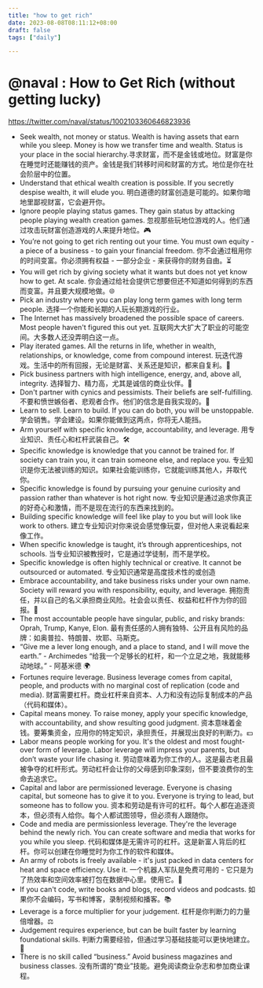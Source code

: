 ```yaml
---
title: "how to get rich"
date: 2023-08-08T08:11:12+08:00
draft: false
tags: ["daily"]

---
```

# @naval : How to Get Rich (without getting lucky)
https://twitter.com/naval/status/1002103360646823936

* Seek wealth, not money or status. Wealth is having assets that earn while you sleep. Money is how we transfer time and wealth. Status is your place in the social hierarchy.寻求财富，而不是金钱或地位。财富是你在睡觉时还能赚钱的资产。金钱是我们转移时间和财富的方式。地位是你在社会阶层中的位置。
* Understand that ethical wealth creation is possible. If you secretly despise wealth, it will elude you. 明白道德的财富创造是可能的。如果你暗地里鄙视财富，它会避开你。
* Ignore people playing status games. They gain status by attacking people playing wealth creation games. 忽视那些玩地位游戏的人。他们通过攻击玩财富创造游戏的人来提升地位。🎮
* You’re not going to get rich renting out your time. You must own equity - a piece of a business - to gain your financial freedom. 你不会通过租用你的时间变富。你必须拥有权益 - 一部分企业 - 来获得你的财务自由。⏳
* You will get rich by giving society what it wants but does not yet know how to get. At scale. 你会通过给社会提供它想要但还不知道如何得到的东西而变富。并且要大规模地做。🌐
* Pick an industry where you can play long term games with long term people. 选择一个你能和长期的人玩长期游戏的行业。
* The Internet has massively broadened the possible space of careers. Most people haven't figured this out yet. 互联网大大扩大了职业的可能空间。大多数人还没弄明白这一点。
* Play iterated games. All the returns in life, whether in wealth, relationships, or knowledge, come from compound interest. 玩迭代游戏。生活中的所有回报，无论是财富、关系还是知识，都来自复利。🔄
* Pick business partners with high intelligence, energy, and, above all, integrity. 选择智力、精力高，尤其是诚信的商业伙伴。🤝
* Don't partner with cynics and pessimists. Their beliefs are self-fulfilling. 不要和愤世嫉俗者、悲观者合作。他们的信念是自我实现的。🚫
* Learn to sell. Learn to build. If you can do both, you will be unstoppable. 学会销售。学会建设。如果你能做到这两点，你将无人能挡。
* Arm yourself with specific knowledge, accountability, and leverage. 用专业知识、责任心和杠杆武装自己。🛠️
* Specific knowledge is knowledge that you cannot be trained for. If society can train you, it can train someone else, and replace you. 专业知识是你无法被训练的知识。如果社会能训练你，它就能训练其他人，并取代你。
* Specific knowledge is found by pursuing your genuine curiosity and passion rather than whatever is hot right now. 专业知识是通过追求你真正的好奇心和激情，而不是现在流行的东西来找到的。
* Building specific knowledge will feel like play to you but will look like work to others. 建立专业知识对你来说会感觉像玩耍，但对他人来说看起来像工作。
* When specific knowledge is taught, it’s through apprenticeships, not schools. 当专业知识被教授时，它是通过学徒制，而不是学校。
* Specific knowledge is often highly technical or creative. It cannot be outsourced or automated. 专业知识通常是高度技术性的或创造
* Embrace accountability, and take business risks under your own name. Society will reward you with responsibility, equity, and leverage. 拥抱责任，并以自己的名义承担商业风险。社会会以责任、权益和杠杆作为你的回报。👥
* The most accountable people have singular, public, and risky brands: Oprah, Trump, Kanye, Elon. 最有责任感的人拥有独特、公开且有风险的品牌：如奥普拉、特朗普、坎耶、马斯克。
* “Give me a lever long enough, and a place to stand, and I will move the earth.” - Archimedes “给我一个足够长的杠杆，和一个立足之地，我就能移动地球。” - 阿基米德 🌍
* Fortunes require leverage. Business leverage comes from capital, people, and products with no marginal cost of replication (code and media). 财富需要杠杆。商业杠杆来自资本、人力和没有边际复制成本的产品（代码和媒体）。
* Capital means money. To raise money, apply your specific knowledge, with accountability, and show resulting good judgment. 资本意味着金钱。要筹集资金，应用你的特定知识，承担责任，并展现出良好的判断力。💵
* Labor means people working for you. It's the oldest and most fought-over form of leverage. Labor leverage will impress your parents, but don’t waste your life chasing it. 劳动意味着为你工作的人。这是最古老且最被争夺的杠杆形式。劳动杠杆会让你的父母感到印象深刻，但不要浪费你的生命去追求它。‍‍‍
* Capital and labor are permissioned leverage. Everyone is chasing capital, but someone has to give it to you. Everyone is trying to lead, but someone has to follow you. 资本和劳动是有许可的杠杆。每个人都在追逐资本，但必须有人给你。每个人都试图领导，但必须有人跟随你。
* Code and media are permissionless leverage. They're the leverage behind the newly rich. You can create software and media that works for you while you sleep. 代码和媒体是无需许可的杠杆。这是新富人背后的杠杆。你可以创建在你睡觉时为你工作的软件和媒体。
* An army of robots is freely available - it's just packed in data centers for heat and space efficiency. Use it. 一个机器人军队是免费可用的 - 它只是为了热效率和空间效率被打包在数据中心里。使用它。🤖
* If you can't code, write books and blogs, record videos and podcasts. 如果你不会编码，写书和博客，录制视频和播客。📚
* Leverage is a force multiplier for your judgement. 杠杆是你判断力的力量倍增器。⚖️
* Judgement requires experience, but can be built faster by learning foundational skills. 判断力需要经验，但通过学习基础技能可以更快地建立。🧠
* There is no skill called “business.” Avoid business magazines and business classes. 没有所谓的“商业”技能。避免阅读商业杂志和参加商业课程。